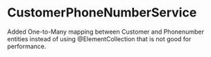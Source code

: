 # CustomerPhoneNumberService
Added One-to-Many mapping between Customer and Phonenumber entities instead of using @ElementCollection that is not good for performance.

